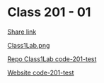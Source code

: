# Class 201 - 01

[Share link](https://gist.github.com/VMO2020/9e76fcd08c95d946fae713d8af9d51b8)

[Class1Lab.png](https://github.com/VMO2020/reading-notes-v2/blob/main/images/Class1Lab.png)

[Repo Class1Lab code-201-test](https://github.com/VMO2020/code-201-test)

[Website code-201-test](https://vmo2020.github.io/code-201-test/)
